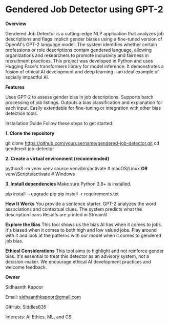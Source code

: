 # Gendered Job Detector using GPT-2

**Overview**

Gendered Job Detector is a cutting-edge NLP application that analyzes job descriptions and flags implicit gender biases using a fine-tuned version of OpenAI's GPT-2 language model. 
The system identifies whether certain professions or role descriptions contain gendered language, allowing organizations and researchers to promote inclusivity and fairness in recruitment practices.
This project was developed in Python and uses Hugging Face's transformers library for model inference. 
It demonstrates a fusion of ethical AI development and deep learning—an ideal example of socially impactful AI.

**Features**

Uses GPT-2 to assess gender bias in job descriptions.
Supports batch processing of job listings.
Outputs a bias classification and explanation for each input.
Easily extendable for fine-tuning or integration with other bias detection tools.

Installation Guide
Follow these steps to get started:

**1. Clone the repository**
   
git clone https://github.com/yourusername/gendered-job-detector.git
cd gendered-job-detector

**2. Create a virtual environment (recommended)**
   
python3 -m venv venv
source venv/bin/activate  # macOS/Linux
**OR**
venv\Scripts\activate     # Windows

**3. Install dependencies**
Make sure Python 3.8+ is installed.

pip install --upgrade pip
pip install -r requirements.txt

**How It Works**
You provide a sentence starter.
GPT-2 analyzes the word associations and contextual clues.
The system predicts what the description leans
Results are printed in Streamlit

**Explore the Bias**
This tool shows us the bias AI has when it comes to jobs. It's biased when it comes to both high and low valued jobs. Play around with it and look at the patterns with our model when it comes to gendered job bias.

**Ethical Considerations**
This tool aims to highlight and not reinforce gender bias. It's essential to treat this detector as an advisory system, not a decision-maker. We encourage ethical AI development practices and welcome feedback.

**Owner**

Sidhaanth Kapoor

Email: sidhaanthkapoor@gmail.com

GitHub: Siddles835

Interests: AI Ethics, ML, and CS
